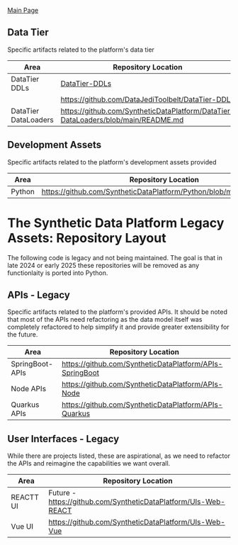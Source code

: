 <a href="https://github.com/SyntheticDataPlatform/.github/blob/main/profile/README.md" target="_blank">Main Page</a>

## Data Tier
Specific artifacts related to the platform's data tier

| Area                 | Repository Location                                                                                            | 
|----------------------|------------------------------------------------------------------------------------------------------------|
| DataTier DDLs      | [DataTier-DDLs](../../../DataTier-DDLs/blob/main/README.md) | 
||https://github.com/DataJediToolbelt/DataTier-DDLs|
| DataTier DataLoaders|https://github.com/SyntheticDataPlatform/DataTier-DataLoaders/blob/main/README.md|

## Development Assets
Specific artifacts related to the platform's development assets provided

| Area   | Repository Location                                                                                        | 
|--------|--------------------------------------------------------------------------------------------------------|
| Python | https://github.com/SyntheticDataPlatform/Python/blob/main/README.md | 

# The Synthetic Data Platform Legacy Assets: Repository Layout
The following code is legacy and not being maintained. The goal is that in late 2024 or early 2025 these repositories will
be removed as any functionlaity is ported into Python.

## APIs - Legacy
Specific artifacts related to the platform's provided APIs. It should be noted that most of the APIs need refactoring as the data model
itself was completely refactored to help simplify it and provide greater extensibility for the future.

| Area                 | Repository Location                                                                                            | 
|----------------------|------------------------------------------------------------------------------------------------------------|
| SpringBoot-APIs      |https://github.com/SyntheticDataPlatform/APIs-SpringBoot  |
| Node APIs            |https://github.com/SyntheticDataPlatform/APIs-Node    |
| Quarkus APIs         |https://github.com/SyntheticDataPlatform/APIs-Quarkus |

## User Interfaces - Legacy
While there are projects listed, these are aspirational, as we need to refactor the APIs and reimagine the capabilities we want overall.

| Area                 | Repository Location                                                                                           | 
|----------------------|------------------------------------------------------------------------------------------------------------|
| REACTT UI            | Future - https://github.com/SyntheticDataPlatform/UIs-Web-REACT|
| Vue UI               |https://github.com/SyntheticDataPlatform/UIs-Web-Vue|


